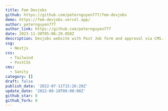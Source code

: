 ```yaml
---
title: Fem Devjobs
github: https://github.com/peternguyen777/fem-devjobs
demo: https://fem-devjobs.vercel.app/
author: peternguyen777
author_link: https://github.com/peternguyen777
date: 2023-11-30T05:06:29.058Z
description: Devjobs website with Post Job form and approval via CMS.
ssg:
  - Nextjs
css:
  - Tailwind
  - PostCSS
cms:
  - Sanity
category: []
draft: false
publish_date: '2022-07-11T15:26:20Z'
update_date: '2022-08-18T08:08:08Z'
github_star: 0
github_fork: 0
---
```


